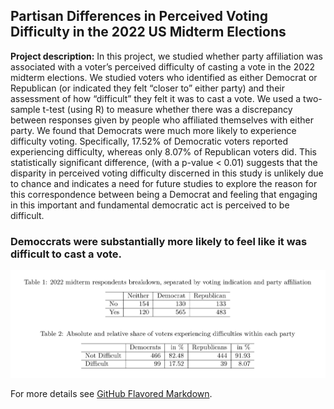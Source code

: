 ## Partisan Differences in Perceived Voting Difficulty in the 2022 US Midterm Elections

**Project description:** In this project, we studied whether party affiliation was associated with a voter’s perceived difficulty of casting a vote in the 2022 midterm elections. We studied voters who identified as either Democrat or Republican (or indicated they felt “closer to” either party) and their assessment of how “difficult” they felt it was to cast a vote. We used a two-sample t-test (using R) to measure whether there was a discrepancy between responses given by people who affiliated themselves with either party. We found that Democrats were much more likely to experience difficulty voting. Specifically, 17.52% of Democratic voters reported experiencing difficulty, whereas only 8.07% of Republican voters did. This statistically significant difference, (with a p-value < 0.01) suggests that the disparity in perceived voting difficulty discerned in this study is unlikely due to chance and indicates a need for future studies to explore the reason for this correspondence between being a Democrat and feeling that engaging in this important and fundamental democratic act is perceived to be difficult. 

### Democcrats were substantially more likely to feel like it was difficult to cast a vote. 

<img src="images/table_voting_difficulty.png?raw=true"/>

For more details see [GitHub Flavored Markdown](https://guides.github.com/features/mastering-markdown/).
